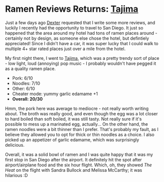 # Ramen Reviews Returns: [Tajima][1]

Just a few days ago [Dexter][] requested that I write some more
reviews, and luckily I recently had the opportunity to travel to San
Diego. It just so happened that the area around my hotel had tons of
ramen places around - certainly not by design, as someone else chose
the hotel, but defintiely appreciated! Since I didn't have a car, it
was super lucky that I could walk to multiple 4+ star rated places just
over a mile from the hotel.

My first night there, I went to [Tajima][1], which was a pretty trendy
sort of place - low light, loud (annoying) pop music - I probably
wouldn't have pegged it as a quality ramen place.

* Pork: 6/10
* Noodles: 7/10
* Other: 6/10
* Cheater mode: yummy garlic edamame +1
* **Overall: 20/30**

Hmm, the pork here was average to mediocre - not really worth writing
about. The broth was really good, and even though the egg was a lot
closer to hard boiled than soft boiled, it was still tasty. Not really
sure if it's possible to mess up a marinated egg, actually... On the
other hand, the ramen noodles were a bit thinner than I prefer. That's
probably my fault, as I believe they allowed you to opt for thick or
thin noodles as a choice. I also picked up an appetizer of garlic
edamame, which was surprisingly delicious.

Overall, it was a solid bowl of ramen and I was quite happy that it
was my first stop in San Diego after the airport. It definitely hit
the spot after airport/airplane food and the six hour flight. Which,
oh, they showed _The Heat_ on the flight with Sandra Bullock and
Melissa McCarthy; it was hilarious :D

[Dexter]: http://dexchan.tumblr.com/
[1]: http://tajimasandiego.com/Tajima.html
